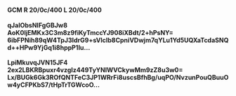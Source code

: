 #### GCM R 20/0c/400 L 20/0c/400
**qJalObsNIFgGBJw8**<br/>**AoK0ljEMKx3C3m8z9fiKyTmccYJ908iXBdt/2+hPsNY=**<br/>**6ibFPNih89qW4TpJ3IdrG9+sVlcIb8CpniVDwjm7qYLu1Yd5UQXaTcdaSNQd++HPw9YjGq1i8hppP1Iu...**<br/><br/>
**LpiMkuvqJVN15JF4**<br/>**2ex2LBKRBpuxr4vzgIz449TyYNlWVCkywMm9zZ8u3w0=**<br/>**Lx/BUGk6Gk3ROfQNTFeC3JP1WRrFi8uscsBfhBg/uqPO/NvzunPouQBuuOw4yCFPKbS7/tHpTrTGWcoO...**